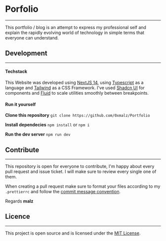 # Porfolio

---

This portfolio / blog is an attempt to express my professional self and explain the rapidly evolving world of technology in simple terms that everyone can understand.

## Development

---

#### Techstack

This Website was developed using [NextJS 14](https://nextjs.org/), using [Typescript](https://www.typescriptlang.org/) as a language and [Tailwind](https://tailwindcss.com/) as a CSS Framework. I've used [Shadcn UI](https://ui.shadcn.com/) for components and [Fluid](https://fluid.tw/) to scale utilities smoothly between breakpoints.

#### Run it yourself

**Clone this repository**
`git clone https://github.com/0xmalz/Portfolio`

**Install dependecies**
`npm install` or `npm i`

**Run the dev server**
`npm run dev`

## Contribute

---

This repository is open for everyone to contribute, I'm happy about every pull request and issue ticket. I will make sure to review every single one of them.

When creating a pull request make sure to format your files according to my `.prettierrc` and follow the [commit message convention](https://gist.github.com/qoomon/5dfcdf8eec66a051ecd85625518cfd13).

Regards **malz**

## Licence

---

This project is open source and is licensed under the [MIT License](https://opensource.org/licenses/MIT).
